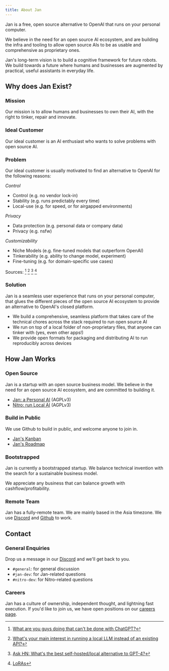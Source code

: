 ```yaml
---
title: About Jan
---
```


Jan is a free, open source alternative to OpenAI that runs on your personal computer. 

We believe in the need for an open source AI ecosystem, and are building the infra and tooling to allow open source AIs to be as usable and comprehensive as proprietary ones.

Jan's long-term vision is to build a cognitive framework for future robots. We build towards a future where humans and businesses are augmented by practical, useful assistants in everyday life. 

## Why does Jan Exist?

### Mission

Our mission is to allow humans and businesses to own their AI, with the right to tinker, repair and innovate. 

### Ideal Customer

Our ideal customer is an AI enthusiast who wants to solve problems with open source AI. 

### Problem

Our ideal customer is usually motivated to find an alternative to OpenAI for the following reasons:

*Control*
- Control (e.g. no vendor lock-in)
- Stability (e.g. runs predictably every time)
- Local-use (e.g. for speed, or for airgapped environments)
 
*Privacy*
- Data protection (e.g. personal data or company data)
- Privacy (e.g. nsfw) 

*Customizability*
- Niche Models (e.g. fine-tuned models that outperform OpenAI)
- Tinkerability (e.g. ability to change model, experiment)
- Fine-tuning (e.g. for domain-specific use cases)

Sources: [^1] [^2] [^3] [^4]

[^1]: [What are you guys doing that can't be done with ChatGPT?](https://www.reddit.com/r/LocalLLaMA/comments/17mghqr/comment/k7ksti6/?utm_source=share&utm_medium=web2x&context=3)
[^2]: [What's your main interest in running a local LLM instead of an existing API?](https://www.reddit.com/r/LocalLLaMA/comments/1718a9o/whats_your_main_interest_in_running_a_local_llm/)
[^3]: [Ask HN: What's the best self-hosted/local alternative to GPT-4?](https://news.ycombinator.com/item?id=36138224) 
[^4]: [LoRAs](https://www.reddit.com/r/LocalLLaMA/comments/17mghqr/comment/k7mdz1i/?utm_source=share&utm_medium=web2x&context=3)

### Solution

Jan is a seamless user experience that runs on your personal computer, that glues the different pieces of the open source AI ecosystem to provide an alternative to OpenAI's closed platform. 

- We build a comprehensive, seamless platform that takes care of the technical chores across the stack required to run open source AI
- We run on top of a local folder of non-proprietary files, that anyone can tinker with (yes, even other apps!) 
- We provide open formats for packaging and distributing AI to run reproducibly across devices

## How Jan Works

### Open Source

Jan is a startup with an open source business model. We believe in the need for an open source AI ecosystem, and are committed to building it. 

- [Jan: a Personal AI](https://github.com/janhq/jan) (AGPLv3)
- [Nitro: run Local AI](https://github.com/janhq/nitro) (AGPLv3)

### Build in Public

We use Github to build in public, and welcome anyone to join in.  

- [Jan's Kanban](https://github.com/orgs/janhq/projects/5)
- [Jan's Roadmap](https://github.com/orgs/janhq/projects/5/views/2)

### Bootstrapped

Jan is currently a bootstrapped startup. We balance technical invention with the search for a sustainable business model. 

We appreciate any business that can balance growth with cashflow/profitability. 

### Remote Team

Jan has a fully-remote team. We are mainly based in the Asia timezone. We use [Discord](https://discord.gg/af6SaTdzpx) and [Github](https://github.com/janhq) to work. 

## Contact

### General Enquiries

Drop us a message in our [Discord](https://discord.gg/af6SaTdzpx) and we'll get back to you.

- `#general`: for general discussion
- `#jan-dev`: for Jan-related questions
- `#nitro-dev`: for Nitro-related questions

### Careers

Jan has a culture of ownership, independent thought, and lightning fast execution. If you'd like to join us, we have open positions on our [careers page](https://janai.bamboohr.com/careers).   
